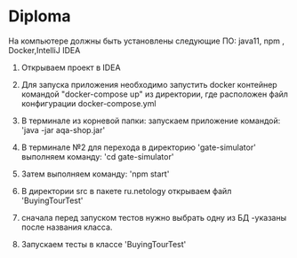 
# Diploma
На компьютере должны быть установлены следующие ПО:
java11, npm , Docker,IntelliJ IDEA
1. Открываем проект в  IDEA  
2. Для запуска приложения необходимо запустить docker контейнер командой
 "docker-compose up" из директории, где расположен файл конфигурации docker-compose.yml

3. В терминале из корневой папки:
запускаем приложение командой:
 'java -jar aqa-shop.jar'    
4. В терминале №2 для перехода в директорию 'gate-simulator'
выполняем команду: 
'cd gate-simulator'    
5. Затем выполняем команду:
 'npm start'    
6. В директории src в пакете  ru.netology открываем файл 'BuyingTourTest' 
7. сначала перед запуском тестов нужно выбрать одну из БД -указаны после названия класса.
8. Запускаем тесты в классе 'BuyingTourTest'